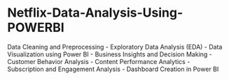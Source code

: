 # Netflix-Data-Analysis-Using-POWERBI
Data Cleaning and Preprocessing - Exploratory Data Analysis (EDA) - Data Visualization using Power BI - Business Insights and Decision Making - Customer Behavior Analysis - Content Performance Analytics - Subscription and Engagement Analysis - Dashboard Creation in Power BI
